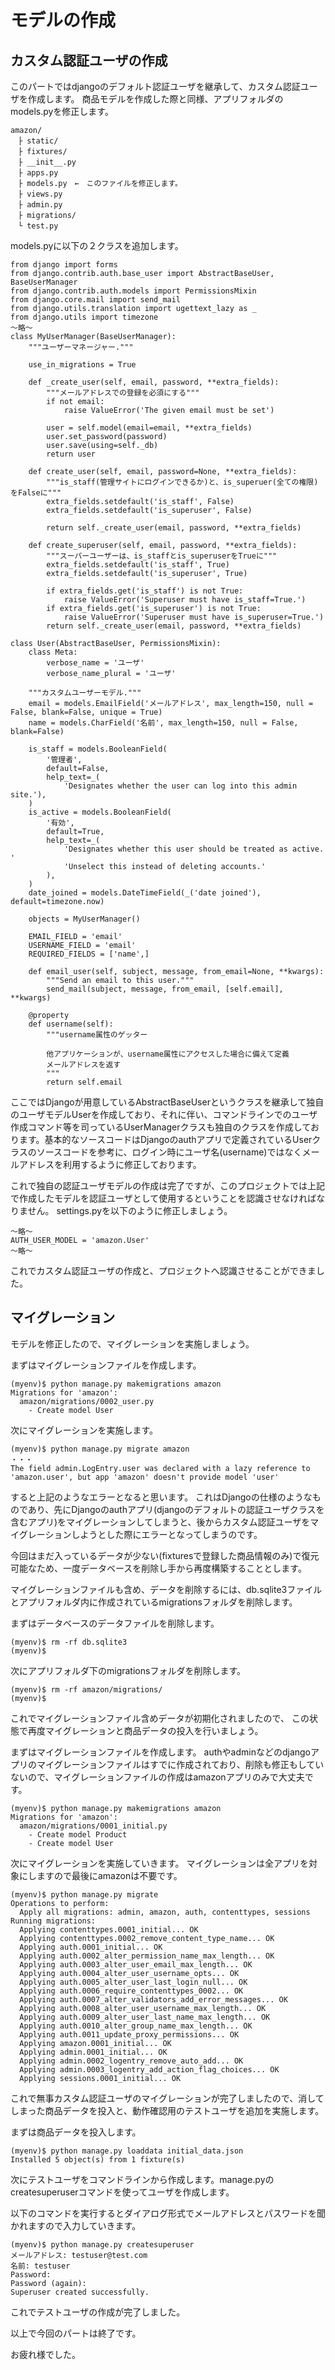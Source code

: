 # モデルの作成

## カスタム認証ユーザの作成
このパートではdjangoのデフォルト認証ユーザを継承して、カスタム認証ユーザを作成します。
商品モデルを作成した際と同様、アプリフォルダのmodels.pyを修正します。

```
amazon/
　├ static/
　├ fixtures/
　├ __init__.py
　├ apps.py
　├ models.py　←　このファイルを修正します。
　├ views.py　
　├ admin.py
　├ migrations/
　└ test.py
```

models.pyに以下の２クラスを追加します。
```
from django import forms
from django.contrib.auth.base_user import AbstractBaseUser, BaseUserManager
from django.contrib.auth.models import PermissionsMixin
from django.core.mail import send_mail
from django.utils.translation import ugettext_lazy as _ 
from django.utils import timezone
〜略〜
class MyUserManager(BaseUserManager):
    """ユーザーマネージャー."""

    use_in_migrations = True

    def _create_user(self, email, password, **extra_fields):
        """メールアドレスでの登録を必須にする"""
        if not email:
            raise ValueError('The given email must be set')

        user = self.model(email=email, **extra_fields)
        user.set_password(password)
        user.save(using=self._db)
        return user

    def create_user(self, email, password=None, **extra_fields):
        """is_staff(管理サイトにログインできるか)と、is_superuer(全ての権限)をFalseに"""
        extra_fields.setdefault('is_staff', False)
        extra_fields.setdefault('is_superuser', False)
        
        return self._create_user(email, password, **extra_fields)

    def create_superuser(self, email, password, **extra_fields):
        """スーパーユーザーは、is_staffとis_superuserをTrueに"""
        extra_fields.setdefault('is_staff', True)
        extra_fields.setdefault('is_superuser', True)

        if extra_fields.get('is_staff') is not True:
            raise ValueError('Superuser must have is_staff=True.')
        if extra_fields.get('is_superuser') is not True:
            raise ValueError('Superuser must have is_superuser=True.')
        return self._create_user(email, password, **extra_fields)

class User(AbstractBaseUser, PermissionsMixin):
    class Meta:
        verbose_name = 'ユーザ'
        verbose_name_plural = 'ユーザ'

    """カスタムユーザーモデル."""
    email = models.EmailField('メールアドレス', max_length=150, null = False, blank=False, unique = True)
    name = models.CharField('名前', max_length=150, null = False, blank=False)
    
    is_staff = models.BooleanField(
        '管理者',
        default=False,
        help_text=_(
            'Designates whether the user can log into this admin site.'),
    )
    is_active = models.BooleanField(
        '有効',
        default=True,
        help_text=_(
            'Designates whether this user should be treated as active. '
            'Unselect this instead of deleting accounts.'
        ),
    )
    date_joined = models.DateTimeField(_('date joined'), default=timezone.now)

    objects = MyUserManager()

    EMAIL_FIELD = 'email'
    USERNAME_FIELD = 'email'
    REQUIRED_FIELDS = ['name',]

    def email_user(self, subject, message, from_email=None, **kwargs):
        """Send an email to this user."""
        send_mail(subject, message, from_email, [self.email], **kwargs)

    @property
    def username(self):
        """username属性のゲッター

        他アプリケーションが、username属性にアクセスした場合に備えて定義
        メールアドレスを返す
        """
        return self.email

```

ここではDjangoが用意しているAbstractBaseUserというクラスを継承して独自のユーザモデルUserを作成しており、それに伴い、コマンドラインでのユーザ作成コマンド等を司っているUserManagerクラスも独自のクラスを作成しております。基本的なソースコードはDjangoのauthアプリで定義されているUserクラスのソースコードを参考に、ログイン時にユーザ名(username)ではなくメールアドレスを利用するように修正しております。

これで独自の認証ユーザモデルの作成は完了ですが、このプロジェクトでは上記で作成したモデルを認証ユーザとして使用するということを認識させなければなりません。
settings.pyを以下のように修正しましょう。

```
〜略〜
AUTH_USER_MODEL = 'amazon.User'
〜略〜
```
これでカスタム認証ユーザの作成と、プロジェクトへ認識させることができました。


## マイグレーション
モデルを修正したので、マイグレーションを実施しましょう。

まずはマイグレーションファイルを作成します。
```
(myenv)$ python manage.py makemigrations amazon
Migrations for 'amazon':
  amazon/migrations/0002_user.py
    - Create model User
```

次にマイグレーションを実施します。
```
(myenv)$ python manage.py migrate amazon
・・・
The field admin.LogEntry.user was declared with a lazy reference to 'amazon.user', but app 'amazon' doesn't provide model 'user'
```

すると上記のようなエラーとなると思います。
これはDjangoの仕様のようなものであり、先にDjangoのauthアプリ(djangoのデフォルトの認証ユーザクラスを含むアプリ)をマイグレーションしてしまうと、後からカスタム認証ユーザをマイグレーションしようとした際にエラーとなってしまうのです。

今回はまだ入っているデータが少ない(fixturesで登録した商品情報のみ)で復元可能なため、一度データベースを削除し手から再度構築することとします。

マイグレーションファイルも含め、データを削除するには、db.sqlite3ファイルとアプリフォルダ内に作成されているmigrationsフォルダを削除します。


まずはデータベースのデータファイルを削除します。
```
(myenv)$ rm -rf db.sqlite3
(myenv)$
```
次にアプリフォルダ下のmigrationsフォルダを削除します。
```
(myenv)$ rm -rf amazon/migrations/
(myenv)$
```

これでマイグレーションファイル含めデータが初期化されましたので、
この状態で再度マイグレーションと商品データの投入を行いましょう。

まずはマイグレーションファイルを作成します。
authやadminなどのdjangoアプリのマイグレーションファイルはすでに作成されており、削除も修正もしていないので、マイグレーションファイルの作成はamazonアプリのみで大丈夫です。
```
(myenv)$ python manage.py makemigrations amazon
Migrations for 'amazon':
  amazon/migrations/0001_initial.py
    - Create model Product
    - Create model User
```

次にマイグレーションを実施していきます。
マイグレーションは全アプリを対象にしますので最後にamazonは不要です。
```
(myenv)$ python manage.py migrate
Operations to perform:
  Apply all migrations: admin, amazon, auth, contenttypes, sessions
Running migrations:
  Applying contenttypes.0001_initial... OK
  Applying contenttypes.0002_remove_content_type_name... OK
  Applying auth.0001_initial... OK
  Applying auth.0002_alter_permission_name_max_length... OK
  Applying auth.0003_alter_user_email_max_length... OK
  Applying auth.0004_alter_user_username_opts... OK
  Applying auth.0005_alter_user_last_login_null... OK
  Applying auth.0006_require_contenttypes_0002... OK
  Applying auth.0007_alter_validators_add_error_messages... OK
  Applying auth.0008_alter_user_username_max_length... OK
  Applying auth.0009_alter_user_last_name_max_length... OK
  Applying auth.0010_alter_group_name_max_length... OK
  Applying auth.0011_update_proxy_permissions... OK
  Applying amazon.0001_initial... OK
  Applying admin.0001_initial... OK
  Applying admin.0002_logentry_remove_auto_add... OK
  Applying admin.0003_logentry_add_action_flag_choices... OK
  Applying sessions.0001_initial... OK
  ```

これで無事カスタム認証ユーザのマイグレーションが完了しましたので、消してしまった商品データを投入と、動作確認用のテストユーザを追加を実施します。

まずは商品データを投入します。
``` 
(myenv)$ python manage.py loaddata initial_data.json
Installed 5 object(s) from 1 fixture(s)
```

次にテストユーザをコマンドラインから作成します。manage.pyのcreatesuperuserコマンドを使ってユーザを作成します。

以下のコマンドを実行するとダイアログ形式でメールアドレスとパスワードを聞かれますので入力していきます。
```
(myenv)$ python manage.py createsuperuser
メールアドレス: testuser@test.com
名前: testuser
Password: 
Password (again): 
Superuser created successfully.
```

これでテストユーザの作成が完了しました。

以上で今回のパートは終了です。

お疲れ様でした。






